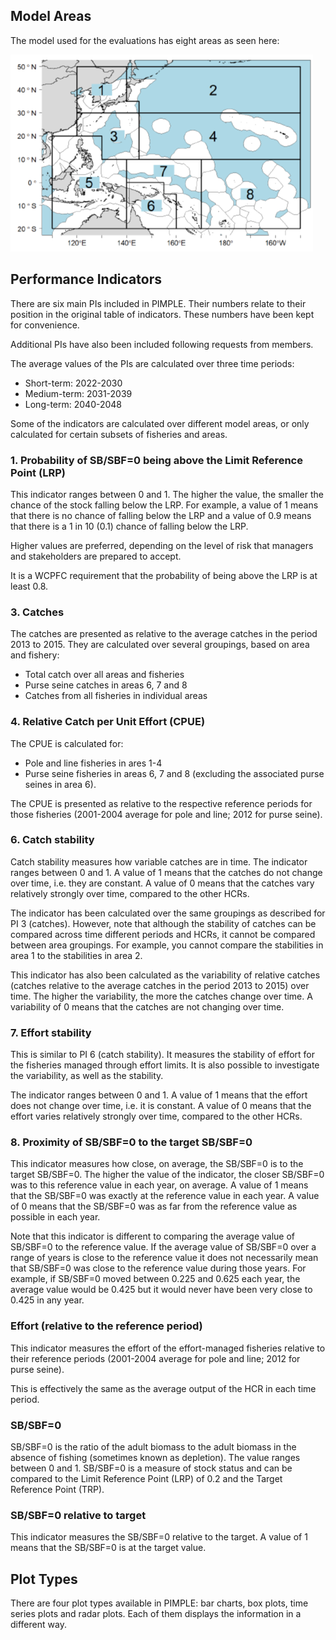 ## Model Areas

The model used for the evaluations has eight areas as seen here:

![](skj_8_region_map.png)

## Performance Indicators

There are six main PIs included in PIMPLE.
Their numbers relate to their position in the original table of indicators. These numbers have been kept for convenience.

Additional PIs have also been included following requests from members.

The average values of the PIs are calculated over three time periods:

* Short-term: 2022-2030
* Medium-term: 2031-2039
* Long-term: 2040-2048

Some of the indicators are calculated over different model areas, or only calculated for certain subsets of fisheries and areas.

### 1. Probability of SB/SBF=0 being above the Limit Reference Point (LRP)

This indicator ranges between 0 and 1.
The higher the value, the smaller the chance of the stock falling below the LRP.
For example, a value of 1 means that there is no chance of falling below the LRP and a value of 0.9 means that there is a 1 in 10 (0.1) chance of falling below the LRP.

Higher values are preferred, depending on the level of risk that managers and stakeholders are prepared to accept.

It is a WCPFC requirement that the probability of being above the LRP is at least 0.8.

### 3. Catches

The catches are presented as relative to the average catches in the period 2013 to 2015.
They are calculated over several groupings, based on area and fishery:

* Total catch over all areas and fisheries
* Purse seine catches in areas 6, 7 and 8
* Catches from all fisheries in individual areas

### 4. Relative Catch per Unit Effort (CPUE)

The CPUE is calculated for:

* Pole and line fisheries in ares 1-4
* Purse seine fisheries in areas 6, 7 and 8 (excluding the associated purse seines in area 6).

The CPUE is presented as relative to the respective reference periods for those fisheries (2001-2004 average for pole and line; 2012 for purse seine).

### 6. Catch stability

Catch stability measures how variable catches are in time. 
The indicator ranges between 0 and 1. A value of 1 means that the catches do not change over time, i.e. they are constant.
A value of 0 means that the catches vary relatively strongly over time, compared to the other HCRs.

The indicator has been calculated over the same groupings as described for PI 3 (catches).
However, note that although the stability of catches can be compared across time different periods and HCRs, it cannot be compared between area groupings. 
For example, you cannot compare the stabilities in area 1 to the stabilities in area 2.

This indicator has also been calculated as the variability of relative catches (catches relative to the average catches in the period 2013 to 2015) over time.
The higher the variability, the more the catches change over time.
A variability of 0 means that the catches are not changing over time.

### 7. Effort stability

This is similar to PI 6 (catch stability).
It measures the stability of effort for the fisheries managed through effort limits.
It is also possible to investigate the variability, as well as the stability.

The indicator ranges between 0 and 1. A value of 1 means that the effort does not change over time, i.e. it is constant.
A value of 0 means that the effort varies relatively strongly over time, compared to the other HCRs.

### 8. Proximity of SB/SBF=0 to the target SB/SBF=0

This indicator measures how close, on average, the SB/SBF=0 is to the target SB/SBF=0.
The higher the value of the indicator, the closer SB/SBF=0 was to this reference value in each year, on average.
A value of 1 means that the SB/SBF=0 was exactly at the reference value in each year.
A value of 0 means that the SB/SBF=0 was as far from the reference value as possible in each year.

Note that this indicator is different to comparing the average value of SB/SBF=0 to the reference value.
If the average value of SB/SBF=0 over a range of years is close to the reference value it does not necessarily mean that SB/SBF=0 was close to the reference value during those years.
For example, if SB/SBF=0 moved between 0.225 and 0.625 each year, the average value would be 0.425 but it would never have been very close to 0.425 in any year.

### Effort (relative to the reference period)

This indicator measures the effort of the effort-managed fisheries relative to their reference periods (2001-2004 average for pole and line; 2012 for purse seine).

This is effectively the same as the average output of the HCR in each time period.

### SB/SBF=0

SB/SBF=0 is the ratio of the adult biomass to the adult biomass in the absence of fishing (sometimes known as depletion).
The value ranges between 0 and 1.
SB/SBF=0 is a measure of stock status and can be compared to the Limit Reference Point (LRP) of 0.2 and the Target Reference Point (TRP).

### SB/SBF=0 relative to target

This indicator measures the SB/SBF=0 relative to the target.
A value of 1 means that the SB/SBF=0 is at the target value.

## Plot Types

There are four plot types available in PIMPLE: bar charts, box plots, time series plots and radar plots. Each of them displays the information in a different way.



          
